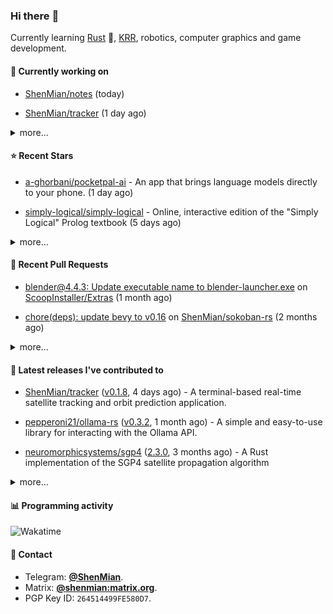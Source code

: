 ### Hi there :wave:

Currently learning [Rust] :crab:, [KRR], robotics, computer graphics and game development.

[Rust]: https://www.rust-lang.org/
[KRR]: https://en.wikipedia.org/wiki/Knowledge_representation_and_reasoning

#### 🔭 Currently working on



- [ShenMian/notes](https://github.com/ShenMian/notes) (today)

- [ShenMian/tracker](https://github.com/ShenMian/tracker) (1 day ago)

<details><summary>more...</summary>

1. [ShenMian/notes](https://github.com/ShenMian/notes) (today)
1. [ShenMian/tracker](https://github.com/ShenMian/tracker) (1 day ago)
1. [ShenMian/telegram-llm-bot](https://github.com/ShenMian/telegram-llm-bot) (4 days ago)
1. [ShenMian/shenmian](https://github.com/ShenMian/shenmian) (2 weeks ago)
1. [ShenMian/dotfiles](https://github.com/ShenMian/dotfiles) (3 weeks ago)
1. [ShenMian/soukoban](https://github.com/ShenMian/soukoban) (1 month ago)
1. [ScoopInstaller/Extras](https://github.com/ScoopInstaller/Extras) (1 month ago)
1. [ShenMian/bucket](https://github.com/ShenMian/bucket) (1 month ago)
1. [ShenMian/sokoban-rs](https://github.com/ShenMian/sokoban-rs) (1 month ago)
1. [ShenMian/theory_of_computation](https://github.com/ShenMian/theory_of_computation) (2 months ago)
</details>

#### :star: Recent Stars



- [a-ghorbani/pocketpal-ai](https://github.com/a-ghorbani/pocketpal-ai) - An app that brings language models directly to your phone. (1 day ago)

- [simply-logical/simply-logical](https://github.com/simply-logical/simply-logical) - Online, interactive edition of the &#34;Simply Logical&#34; Prolog textbook (5 days ago)

<details><summary>more...</summary>

1. [a-ghorbani/pocketpal-ai](https://github.com/a-ghorbani/pocketpal-ai) - An app that brings language models directly to your phone. (1 day ago)
1. [simply-logical/simply-logical](https://github.com/simply-logical/simply-logical) - Online, interactive edition of the &#34;Simply Logical&#34; Prolog textbook (5 days ago)
1. [rikkahub/rikkahub](https://github.com/rikkahub/rikkahub) - RikkaHub is a Android APP that supports for multiple LLM providers. (5 days ago)
1. [microg/GmsCore](https://github.com/microg/GmsCore) - Free implementation of Play Services (6 days ago)
1. [lockfale/OSINT-Framework](https://github.com/lockfale/OSINT-Framework) - OSINT Framework (2 weeks ago)
1. [microsoft/markitdown](https://github.com/microsoft/markitdown) - Python tool for converting files and office documents to Markdown. (3 weeks ago)
1. [bggRGjQaUbCoE/PiliPlus](https://github.com/bggRGjQaUbCoE/PiliPlus) - PiliPlus (1 month ago)
1. [CISOfy/lynis](https://github.com/CISOfy/lynis) - Lynis - Security auditing tool for Linux, macOS, and UNIX-based systems. Assists with compliance testing (HIPAA/ISO27001/PCI DSS) and system hardening. Agentless, and installation optional. (1 month ago)
1. [sleuthkit/autopsy](https://github.com/sleuthkit/autopsy) - Autopsy® is a digital forensics platform and graphical interface to The Sleuth Kit® and other digital forensics tools. It can be used by law enforcement, military, and corporate examiners to investigate what happened on a computer. You can even use it to recover photos from your camera&#39;s memory card.  (1 month ago)
1. [fenixsoft/awesome-fenix](https://github.com/fenixsoft/awesome-fenix) - 讨论如何构建一套可靠的大型分布式系统 (1 month ago)
</details>

#### :hammer: Recent Pull Requests



- [blender@4.4.3: Update executable name to blender-launcher.exe](https://github.com/ScoopInstaller/Extras/pull/15649) on [ScoopInstaller/Extras](https://github.com/ScoopInstaller/Extras) (1 month ago)

- [chore(deps): update bevy to v0.16](https://github.com/ShenMian/sokoban-rs/pull/18) on [ShenMian/sokoban-rs](https://github.com/ShenMian/sokoban-rs) (2 months ago)

<details><summary>more...</summary>

1. [blender@4.4.3: Update executable name to blender-launcher.exe](https://github.com/ScoopInstaller/Extras/pull/15649) on [ScoopInstaller/Extras](https://github.com/ScoopInstaller/Extras) (1 month ago)
1. [chore(deps): update bevy to v0.16](https://github.com/ShenMian/sokoban-rs/pull/18) on [ShenMian/sokoban-rs](https://github.com/ShenMian/sokoban-rs) (2 months ago)
1. [Use &#39;const&#39; for local variables in achievement, action, active_item_c…](https://github.com/CleverRaven/Cataclysm-DDA/pull/80663) on [CleverRaven/Cataclysm-DDA](https://github.com/CleverRaven/Cataclysm-DDA) (3 months ago)
1. [Remove unnecessary const modifiers from function parameters](https://github.com/CleverRaven/Cataclysm-DDA/pull/80633) on [CleverRaven/Cataclysm-DDA](https://github.com/CleverRaven/Cataclysm-DDA) (3 months ago)
1. [Remove unnecessary const modifiers from function parameters](https://github.com/CleverRaven/Cataclysm-DDA/pull/80631) on [CleverRaven/Cataclysm-DDA](https://github.com/CleverRaven/Cataclysm-DDA) (3 months ago)
1. [Use of pre-increment/decrement operators for iterators](https://github.com/CleverRaven/Cataclysm-DDA/pull/80617) on [CleverRaven/Cataclysm-DDA](https://github.com/CleverRaven/Cataclysm-DDA) (3 months ago)
1. [Replace `const std::string_view &amp;` with `std::string_view`](https://github.com/CleverRaven/Cataclysm-DDA/pull/80611) on [CleverRaven/Cataclysm-DDA](https://github.com/CleverRaven/Cataclysm-DDA) (3 months ago)
1. [Fix code block syntax in documentation](https://github.com/CleverRaven/Cataclysm-DDA/pull/80576) on [CleverRaven/Cataclysm-DDA](https://github.com/CleverRaven/Cataclysm-DDA) (3 months ago)
1. [Refactor documentation to use jsonc syntax highlighting](https://github.com/CleverRaven/Cataclysm-DDA/pull/80550) on [CleverRaven/Cataclysm-DDA](https://github.com/CleverRaven/Cataclysm-DDA) (3 months ago)
1. [improve translation consistency](https://github.com/pretzelhammer/rust-blog/pull/97) on [pretzelhammer/rust-blog](https://github.com/pretzelhammer/rust-blog) (4 months ago)
</details>

#### :seedling: Latest releases I've contributed to



- [ShenMian/tracker](https://github.com/ShenMian/tracker) ([v0.1.8](https://github.com/ShenMian/tracker/releases/tag/v0.1.8), 4 days ago) - A terminal-based real-time satellite tracking and orbit prediction application.

- [pepperoni21/ollama-rs](https://github.com/pepperoni21/ollama-rs) ([v0.3.2](https://github.com/pepperoni21/ollama-rs/releases/tag/v0.3.2), 1 month ago) - A simple and easy-to-use library for interacting with the Ollama API.

- [neuromorphicsystems/sgp4](https://github.com/neuromorphicsystems/sgp4) ([2.3.0](https://github.com/neuromorphicsystems/sgp4/releases/tag/2.3.0), 3 months ago) - A Rust implementation of the SGP4 satellite propagation algorithm

<details><summary>more...</summary>

1. [ShenMian/tracker](https://github.com/ShenMian/tracker) ([v0.1.8](https://github.com/ShenMian/tracker/releases/tag/v0.1.8), 4 days ago) - A terminal-based real-time satellite tracking and orbit prediction application.
1. [pepperoni21/ollama-rs](https://github.com/pepperoni21/ollama-rs) ([v0.3.2](https://github.com/pepperoni21/ollama-rs/releases/tag/v0.3.2), 1 month ago) - A simple and easy-to-use library for interacting with the Ollama API.
1. [neuromorphicsystems/sgp4](https://github.com/neuromorphicsystems/sgp4) ([2.3.0](https://github.com/neuromorphicsystems/sgp4/releases/tag/2.3.0), 3 months ago) - A Rust implementation of the SGP4 satellite propagation algorithm
1. [ShenMian/uno-cpp](https://github.com/ShenMian/uno-cpp) ([v0.1.0](https://github.com/ShenMian/uno-cpp/releases/tag/v0.1.0), 3 months ago) - 
1. [ShenMian/gomoku](https://github.com/ShenMian/gomoku) ([v1.0.2](https://github.com/ShenMian/gomoku/releases/tag/v1.0.2), 5 months ago) - A simple gomoku, supports LAN multiplayer.
1. [jomaway/typst-gentle-clues](https://github.com/jomaway/typst-gentle-clues) ([v1.2.0](https://github.com/jomaway/typst-gentle-clues/releases/tag/v1.2.0), 5 months ago) - Simple admonishment for typst
1. [ShenMian/sokoban-rs](https://github.com/ShenMian/sokoban-rs) ([v0.1.19](https://github.com/ShenMian/sokoban-rs/releases/tag/v0.1.19), 6 months ago) - A sokoban with solver.
1. [TheBevyFlock/bevy_new_2d](https://github.com/TheBevyFlock/bevy_new_2d) ([v0.1.0](https://github.com/TheBevyFlock/bevy_new_2d/releases/tag/v0.1.0), 1 year ago) - This template is a great way to get started on a new 2D Bevy game!
1. [ShenMian/bevy_test](https://github.com/ShenMian/bevy_test) ([v0.1.9](https://github.com/ShenMian/bevy_test/releases/tag/v0.1.9), 1 year ago) - 
1. [ShenMian/sokoban-cpp](https://github.com/ShenMian/sokoban-cpp) ([v0.2.0](https://github.com/ShenMian/sokoban-cpp/releases/tag/v0.2.0), 2 years ago) - A simple sokoban.
</details>

#### :bar_chart: Programming activity

![Wakatime](https://github-readme-stats.vercel.app/api/wakatime?username=ShenMian&api_domain=wakapi.dev&bg_color=1A202C&title_color=2F855A&icon_color=2F855A&text_color=ffffff&custom_title=Weekly+programming+activity&layout=compact)

#### :speech_balloon: Contact

- Telegram: [**@ShenMian**](https://t.me/shenmian).
- Matrix: [**@shenmian:matrix.org**](https://matrix.to/#/@shenmian:matrix.org).
- PGP Key ID: `264514499FE580D7`.


